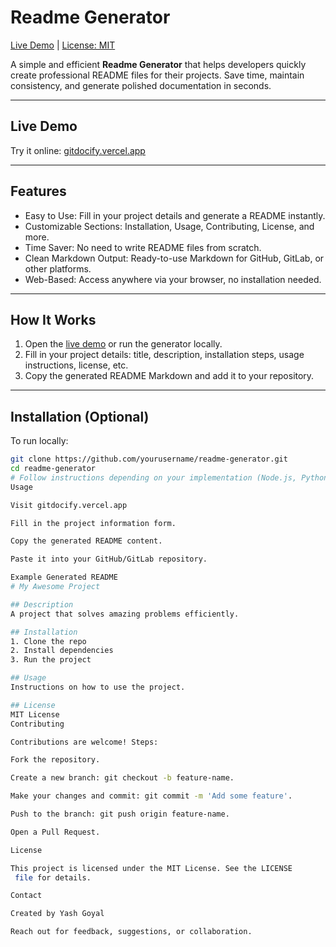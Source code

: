 # Readme Generator

[Live Demo](https://gitdocify.vercel.app) | [License: MIT](LICENSE)

A simple and efficient **Readme Generator** that helps developers quickly create professional README files for their projects. Save time, maintain consistency, and generate polished documentation in seconds.

---

## Live Demo

Try it online: [gitdocify.vercel.app](https://gitdocify.vercel.app)

---

## Features

- Easy to Use: Fill in your project details and generate a README instantly.
- Customizable Sections: Installation, Usage, Contributing, License, and more.
- Time Saver: No need to write README files from scratch.
- Clean Markdown Output: Ready-to-use Markdown for GitHub, GitLab, or other platforms.
- Web-Based: Access anywhere via your browser, no installation needed.

---

## How It Works

1. Open the [live demo](https://gitdocify.vercel.app) or run the generator locally.  
2. Fill in your project details: title, description, installation steps, usage instructions, license, etc.  
3. Copy the generated README Markdown and add it to your repository.

---

## Installation (Optional)

To run locally:

```bash
git clone https://github.com/yourusername/readme-generator.git
cd readme-generator
# Follow instructions depending on your implementation (Node.js, Python, etc.)
Usage

Visit gitdocify.vercel.app

Fill in the project information form.

Copy the generated README content.

Paste it into your GitHub/GitLab repository.

Example Generated README
# My Awesome Project

## Description
A project that solves amazing problems efficiently.

## Installation
1. Clone the repo
2. Install dependencies
3. Run the project

## Usage
Instructions on how to use the project.

## License
MIT License
Contributing

Contributions are welcome! Steps:

Fork the repository.

Create a new branch: git checkout -b feature-name.

Make your changes and commit: git commit -m 'Add some feature'.

Push to the branch: git push origin feature-name.

Open a Pull Request.

License

This project is licensed under the MIT License. See the LICENSE
 file for details.

Contact

Created by Yash Goyal

Reach out for feedback, suggestions, or collaboration.
